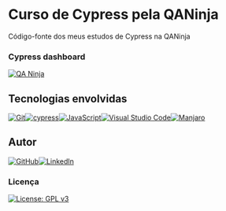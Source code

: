 
# Curso de Cypress pela QANinja

Código-fonte dos meus estudos de Cypress na QANinja

### Cypress dashboard

[![QA Ninja](https://img.shields.io/endpoint?url=https://dashboard.cypress.io/badge/simple/yc1avo&style=flat-square&logo=cypress)](https://dashboard.cypress.io/projects/yc1avo/runs)

## Tecnologias envolvidas
[
![Git](https://img.shields.io/badge/git-%23F05033.svg?style=for-the-badge&logo=git&logoColor=white)](https://git-scm.com/)[![cypress](https://img.shields.io/badge/-cypress-%23E5E5E5?style=for-the-badge&logo=cypress&logoColor=058a5e)](https://www.cypress.io/)[![JavaScript](https://img.shields.io/badge/javascript-%23323330.svg?style=for-the-badge&logo=javascript&logoColor=%23F7DF1E)](https://developer.mozilla.org/pt-BR/docs/Web/JavaScript)[![Visual Studio Code](https://img.shields.io/badge/Visual%20Studio%20Code-0078d7.svg?style=for-the-badge&logo=visual-studio-code&logoColor=white)](https://code.visualstudio.com/)[![Manjaro](https://img.shields.io/badge/Manjaro-35BF5C?style=for-the-badge&logo=Manjaro&logoColor=white)](https://manjaro.org/)



## Autor
[![GitHub](https://img.shields.io/badge/github-%23121011.svg?style=for-the-badge&logo=github&logoColor=white)](https://github.com/RafaelCaminha)[![LinkedIn](https://img.shields.io/badge/linkedin-%230077B5.svg?style=for-the-badge&logo=linkedin&logoColor=white)](https://www.linkedin.com/in/rafaelcami/)

### Licença

[![License: GPL v3](https://img.shields.io/badge/License-GPLv3-black.svg?style=for-the-badge&logoColor=white)](https://www.gnu.org/licenses/gpl-3.0)
